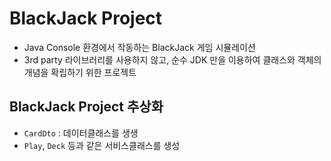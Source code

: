 # BlackJack Project
* Java Console 환경에서 작동하는 BlackJack 게임 시뮬레이션
* 3rd party 라이브러리를 사용하지 않고, 순수 JDK 만을 이용하여 클래스와 객체의 개념을 확립하기 위한 프로젝트

## BlackJack Project 추상화
* `CardDto` : 데이터클래스를 생생
* `Play`, `Deck` 등과 같은 서비스클래스를 생성





